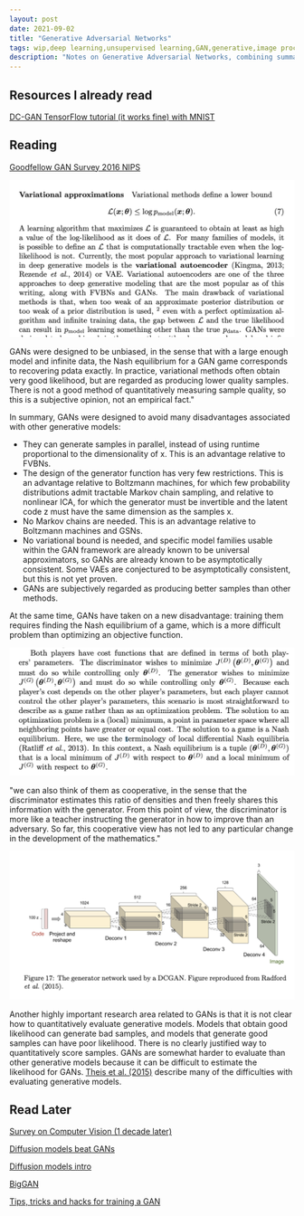 ```yaml
---
layout: post
date: 2021-09-02
title: "Generative Adversarial Networks"
tags: wip,deep learning,unsupervised learning,GAN,generative,image processing,game theory
description: "Notes on Generative Adversarial Networks, combining summaries and excerpts from different papers, books, etc. A work in progress."
---
```


## Resources I already read
[DC-GAN TensorFlow tutorial (it works fine) with MNIST](https://www.tensorflow.org/tutorials/generative/dcgan)

## Reading
[Goodfellow GAN Survey 2016 NIPS](https://arxiv.org/pdf/1701.00160.pdf)

![](image/gan1.png)

GANs were designed to be unbiased, in the sense that with a large enough model and infinite data, the Nash equilibrium for a GAN game corresponds to recovering pdata exactly. In practice, variational methods often obtain very good likelihood, but are regarded as producing lower quality samples. There is not a good method of quantitatively measuring sample quality, so this is a subjective opinion, not an empirical fact."

In summary, GANs were designed to avoid many disadvantages associated with other generative models:
- They can generate samples in parallel, instead of using runtime proportional to the dimensionality of x. This is an advantage relative to FVBNs.
- The design of the generator function has very few restrictions. This is an advantage relative to Boltzmann machines, for which few probability distributions admit tractable Markov chain sampling, and relative to nonlinear ICA, for which the generator must be invertible and the latent code z must have the same dimension as the samples x.
- No Markov chains are needed. This is an advantage relative to Boltzmann machines and GSNs.
- No variational bound is needed, and specific model families usable within the GAN framework are already known to be universal approximators, so GANs are already known to be asymptotically consistent. Some VAEs are conjectured to be asymptotically consistent, but this is not yet proven.
- GANs are subjectively regarded as producing better samples than other methods.

At the same time, GANs have taken on a new disadvantage: training them requires finding the Nash equilibrium of a game, which is a more difficult problem
than optimizing an objective function.

![](image/gan2.png)

"we can also think of them as
cooperative, in the sense that the discriminator estimates this ratio of densities
and then freely shares this information with the generator. From this point of
view, the discriminator is more like a teacher instructing the generator in how
to improve than an adversary. So far, this cooperative view has not led to any
particular change in the development of the mathematics."

![](image/gan3.png)

Another highly important research area related to GANs is that it is not clear
how to quantitatively evaluate generative models. Models that obtain good
likelihood can generate bad samples, and models that generate good samples
can have poor likelihood. There is no clearly justified way to quantitatively
score samples. GANs are somewhat harder to evaluate than other generative
models because it can be difficult to estimate the likelihood for GANs. [Theis et al. (2015)](https://arxiv.org/pdf/1511.01844.pdf) describe many of the
difficulties with evaluating generative models.

## Read Later
[Survey on Computer Vision (1 decade later)](https://www.gwern.net/docs/ai/2008-golle.pdf)

[Diffusion models beat GANs](https://arxiv.org/abs/2105.05233#openai)

[Diffusion models intro](https://yang-song.github.io/blog/2021/score/)

[BigGAN](https://arxiv.org/abs/1809.11096#deepmind)

[Tips, tricks and hacks for training a GAN](https://github.com/soumith/ganhacks)
